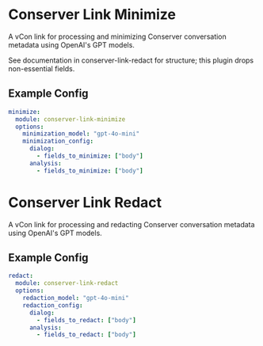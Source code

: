 # Conserver Link Minimize

A vCon link for processing and minimizing Conserver conversation metadata using OpenAI's GPT models.

See documentation in conserver-link-redact for structure; this plugin drops non-essential fields.

## Example Config
```yaml
minimize:
  module: conserver-link-minimize
  options:
    minimization_model: "gpt-4o-mini"
    minimization_config:
      dialog:
        - fields_to_minimize: ["body"]
      analysis:
        - fields_to_minimize: ["body"]
```

# Conserver Link Redact

A vCon link for processing and redacting Conserver conversation metadata using OpenAI's GPT models.

## Example Config
```yaml
redact:
  module: conserver-link-redact
  options:
    redaction_model: "gpt-4o-mini"
    redaction_config:
      dialog:
        - fields_to_redact: ["body"]
      analysis:
        - fields_to_redact: ["body"]
```
